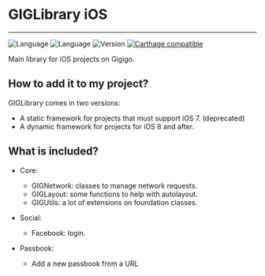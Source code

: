 # GIGLibrary iOS

----

![Language](https://img.shields.io/badge/Language-Objective--C-orange.svg)
![Language](https://img.shields.io/badge/Language-Swift-orange.svg)
![Version](https://img.shields.io/badge/version-0.4-blue.svg)
[![Carthage compatible](https://img.shields.io/badge/Carthage-compatible-4BC51D.svg?style=flat)](https://github.com/Carthage/Carthage)


Main library for iOS projects on Gigigo.


## How to add it to my project?

GIGLibrary comes in two versions:

- A static framework for projects that must support iOS 7. (deprecated)
- A dynamic framework for projects for iOS 8 and after.


## What is included?

- Core:
	- GIGNetwork: classes to manage network requests.
	- GIGLayout: some functions to help with autolayout.
	- GIGUtils: a lot of extensions on foundation classes.
	
- Social: 
	- Facebook: login.

- Passbook: 
    * Add a new passbook from a URL